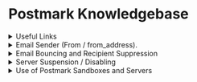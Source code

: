 # Postmark Knowledgebase

<details>

<summary>Useful Links</summary>

* [City of Boston Postmark Account](https://account.postmarkapp.com/servers)
* [Postmark Email API](https://postmarkapp.com/developer/api/email-api)
* [Postmark Sandboxes](https://postmarkapp.com/developer/user-guide/sandbox-mode)
* [Testing Bounces in Sandboxes](https://postmarkapp.com/support/article/1239-how-to-test-bounces)
* [Drupal Management Page for Postmark](https://content.boston.gov/admin/config/system/boston)



</details>

<details>

<summary>Email Sender (From / from_address).</summary>

The Postmark API deployed by CoB requires that the sender be someone from the **boston.gov** domain (i.e. someone@boston.gov). This is a measure to minimize the likelihood of using the service as an unauthorized relay.

However, this means that we cannot use another domain, e.g. someone@gmail.com as the SMTP From address.

Instead, we can use the **ReplyTo** feature of SMTP which is supported by PostMark and will cause "replies" to the email to go to the ReplyTo address

_Both From and ReplyTo fields accept the format `Full Name<person@email.com>`_ _and the recipients email software should then show Full Name instead of person@email.com._

</details>

<details>

<summary>Email Bouncing and Recipient Suppression</summary>

When an email for a recipient receives a Hard Bounce the recipient is automatically added to a Suppression list and **will receive no further emails until the recipient email is removed from the list.**

</details>

<details>

<summary>Server Suspension / Disabling</summary>

If the email delivery to bounce and non-delivery ratio drops below a certain level, Postmark will automatically suspend an email Server.  No further emails will be sent from this Server.

A Server can also be suspended when a threshold of spam reports is reached.

This is to protect the Servers confidence rating and to prevent blacklisting by external services.

Watch for emails from Postmark advising when this happens.

Sandboxes do not have this restriction, they are never automatically suspended.

</details>

<details>

<summary>Use of Postmark Sandboxes and Servers</summary>

Postmark have a concept of servers which a user can set up to handle inbound and outbound email messages.

**Definitions:**

**Servers** are fully functioning objects which are "live" and have various **Streams** which send and receive email messages. A server can also have user-defined **Templates** and and **API Token** so mail can be routed via the server using an API. Streams actively monitor email messages sent and received and react to traffic based on rules which can be configured by the user.

**Sandboxes** are like Servers which are configured for testing. They have all the same features as a Server except that their Streams are "black holes" which do not actually send out email messages.  Sandboxes can generate failure messages when reserved email addresses are used as the recipient, otherwise all emails they receive are considered to be delivered (even though they aren't physically sent).

**CoB Use:**

City of Boston use a number of Servers to send Production-originating outbound emails, typically one server per originating source or application.

City of Boston have configured **one** Server for Testing where the sending of emails is an important part of the functionality being tested.  Templates can be added to this server as needed. To avoid accidental delivery of emails and possible suspension of the Server for non-delivery etc, this Server should only be used sparingly.

City of Boston use one sandbox for testing outbound emails.  All non-production environments which don't actually need emails to be delivered should use the Test Sandbox rather than the Test Server.

Current Acquia to Postmark server mappings are described in the table in [this JIRA ticket](https://bostondoit.atlassian.net/browse/DIG-1925).

</details>

